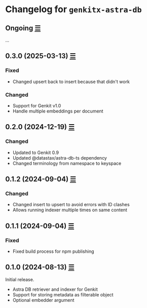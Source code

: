 # Changelog for `genkitx-astra-db`

## Ongoing [☰](https://github.com/datastax/genkitx-astra-db/compare/v0.2.0...main)

...

## 0.3.0 (2025-03-13) [☰](https://github.com/datastax/genkitx-astra-db/compare/v0.2.0...v0.3.0)

### Fixed

- Changed upsert back to insert because that didn't work

### Changed

- Support for Genkit v1.0
- Handle multiple embeddings per document

## 0.2.0 (2024-12-19) [☰](https://github.com/datastax/genkitx-astra-db/compare/v0.1.2...v0.2.0)

### Changed

- Updated to Genkit 0.9
- Updated @datastax/astra-db-ts dependency
- Changed terminology from namespace to keyspace

## 0.1.2 (2024-09-04) [☰](https://github.com/datastax/genkitx-astra-db/compare/v0.1.1...v0.1.2)

### Changed

- Changed insert to upsert to avoid errors with ID clashes
- Allows running indexer multiple times on same content

## 0.1.1 (2024-09-04) [☰](https://github.com/datastax/genkitx-astra-db/compare/v0.1.0...v0.1.1)

### Fixed

- Fixed build process for npm publishing

## 0.1.0 (2024-08-13) [☰](https://github.com/datastax/genkitx-astra-db/commits/v0.1.0)

Initial release.

- Astra DB retriever and indexer for Genkit
- Support for storing metadata as filterable object
- Optional embedder argument

